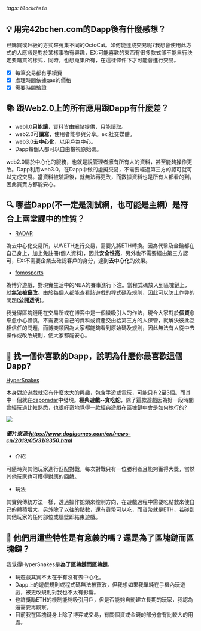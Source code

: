 ###### tags: `blockchain`

:bulb: 用完42bchen.com的Dapp後有什麼感想？
---
已購買或升級的方式來蒐集不同的OctoCat。如何能達成交易呢?我想會使用此方式的人應該是對於某樣事物有興趣，EX:可能喜歡的東西有很多款式卻不能自行決定要購買的樣式，同時，也想蒐集所有，在這樣條件下才可能會進行交易。 

- [x] 每筆交易都有手續費
- [x] 處理時間依據gas的價格
- [x] 需要時間驗證

:books: 跟Web2.0上的所有應用跟Dapp有什麼差？
---
- web1.0**只能讀**，資料皆由網站提供，只能讀取。
- web2.0**可讀寫**，使用者能參與分享。ex:社交媒體。
- web3.0**去中心化**，以用戶為中心。
- Dapp每個人都可以自由檢視原始碼。

web2.0屬於中心化的服務，也就是說管理者擁有所有人的資料，甚至能夠操作更改。Dapp利用web3.0，在Dapp中做的虛擬交易，不需要經過第三方的認可就可以完成交易。當資料被驗證後，就無法再更改，而數據資料也是所有人都看的到，因此買賣方都能安心。

:mag: 哪些Dapp(不一定是測試網，也可能是主網）是符合上兩堂課中的性質？
---
- [RADAR](https://app.radarrelay.com/ZRX/WETH) 

為去中心化交易所，以WETH進行交易，需要先將ETH轉換。因為代幣及金鑰都在自己身上，加上免註冊(個人資料)，因此**安全性高**，另外也不需要經由第三方認可，EX:不需要企業去確認客戶的身分，達到**去中心化**的效果。
- [fomosports](https://nba.fomosports.me/games)

為博弈遊戲，對現實生活中的NBA的賽事進行下注。當程式碼放入到區塊鏈上，就**無法被竄改**。由於每個人都能查看該遊戲的程式碼及規則，因此可以防止作弊的問題(**公開透明**)。

我覺得區塊鏈用在交易所或在博弈中是一個蠻吸引人的作法，現今大家對於**個資**愈來愈小心謹慎，不需要將自己的資料或資產交由給第三方的人保管，就解決彼此互相信任的問題，而博奕類因為大家都能夠看到原始碼及規則，因此無法有人從中去操作或改改規則，使大家都能安心。

:dart: 找一個你喜歡的Dapp，說明為什麼你最喜歡這個Dapp?
---

[HyperSnakes](https://dappradar.com/app/1558/hypersnakes)

本身對於遊戲就沒有什麼太大的興趣，包含手遊或電玩，可能只有2至3個。而其中一個就在[dappradar](https://dappradar.com/)中發現。**經典遊戲--貪吃蛇**，除了這款遊戲因為好一段時間曾經玩過比較熟悉，也很好奇地覺得一款經典遊戲在區塊鏈中會是如何執行的?

![](https://i.imgur.com/97VoyTR.png)
##### 圖片來源:https://www.dogigames.com/cn/news-cn/2019/05/31/9350.html

- 介紹

可隨時與其他玩家進行匹配對戰，每次對戰只有一位勝利者且能夠獲得大獎，當然其他玩家也可獲得對應的回饋。
- 玩法 

其實與傳統方法一樣，透過操作蛇頭來控制方向，在遊戲過程中需要吃點數來使自己的體積增大，另外除了以往的點數，還有貨幣可以吃，而貨幣就是ETH，若碰到其他玩家的任何部位或牆壁即結束遊戲。




:closed_book: 他們用這些特性是有意義的嗎？還是為了區塊鏈而區塊鏈？
---
我覺得HyperSnakes是**為了區塊鏈而區塊鏈**。
- 玩遊戲其實不太在乎有沒有去中心化。
- Dapp上的遊戲規則或程式碼無法被竄改，但我想如果我單純在手機內玩遊戲，被更改規則對我也不太有影響。
- 也許獎勵ETH的機制能夠吸引用戶，但是否能夠自動建立長期的玩家，我認為還需要再觀察。
- 目前我在區塊鏈身上除了博弈或交易，有關個資或金錢的部分會有比較大的用處。
